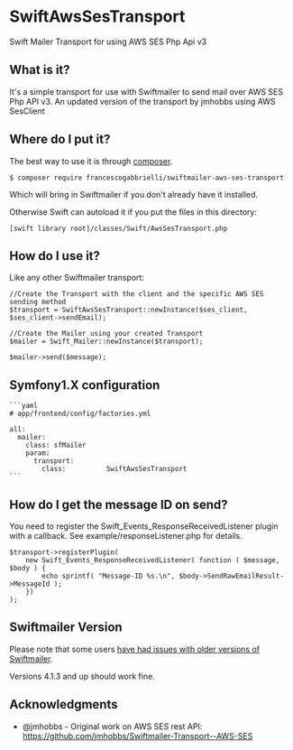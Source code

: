 # SwiftAwsSesTransport
Swift Mailer Transport for using AWS SES Php Api v3

## What is it?
It's a simple transport for use with Swiftmailer to send mail over AWS SES Php API v3.
An updated version of the transport by jmhobbs using AWS SesClient

## Where do I put it?
The best way to use it is through [composer](https://getcomposer.org/).

    $ composer require francescogabbrielli/swiftmailer-aws-ses-transport

Which will bring in Swiftmailer if you don't already have it installed.

Otherwise Swift can autoload it if you put the files in this directory:

    [swift library root]/classes/Swift/AwsSesTransport.php

## How do I use it?

Like any other Swiftmailer transport:

    //Create the Transport with the client and the specific AWS SES sending method 
    $transport = SwiftAwsSesTransport::newInstance($ses_client, $ses_client->sendEmail);
  
    //Create the Mailer using your created Transport
    $mailer = Swift_Mailer::newInstance($transport);
    
    $mailer->send($message);

## Symfony1.X configuration

    ```yaml
    # app/frontend/config/factories.yml

    all:
      mailer:
        class: sfMailer
        param:
          transport:
            class:          SwiftAwsSesTransport
    ```

## How do I get the message ID on send?

You need to register the Swift_Events_ResponseReceivedListener plugin with a callback.  See example/responseListener.php for details.

    $transport->registerPlugin(
    	new Swift_Events_ResponseReceivedListener( function ( $message, $body ) {
    		echo sprintf( "Message-ID %s.\n", $body->SendRawEmailResult->MessageId );
    	})
    );

## Swiftmailer Version

Please note that some users [have had issues with older versions of Swiftmailer](https://github.com/jmhobbs/Swiftmailer-Transport--AWS-SES/issues/13).

Versions 4.1.3 and up should work fine.

## Acknowledgments
* @jmhobbs - Original work on AWS SES rest API: https://github.com/jmhobbs/Swiftmailer-Transport--AWS-SES
